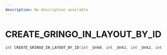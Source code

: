 ```yaml
---
description: No description available 
---
```


# CREATE_GRINGO_IN_LAYOUT_BY_ID

```cpp
int CREATE_GRINGO_IN_LAYOUT_BY_ID(int _Unk0, int _Unk1, int _Unk2, int _Unk3, int _Unk4, int _Unk5, int _Unk6, int _Unk7, int _Unk8);
```